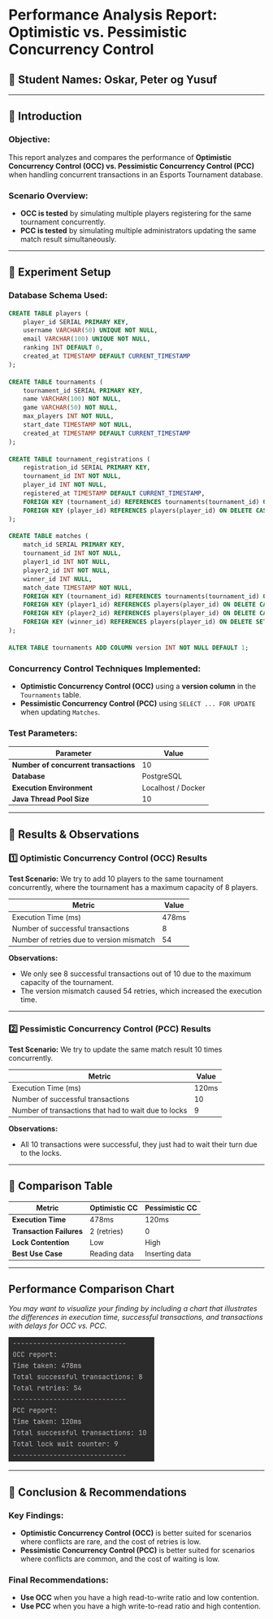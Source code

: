 # **Performance Analysis Report: Optimistic vs. Pessimistic Concurrency Control**

## **📝 Student Names: Oskar, Peter og Yusuf**

---

## **📌 Introduction**

### **Objective:**

This report analyzes and compares the performance of **Optimistic Concurrency Control (OCC) vs. Pessimistic Concurrency Control (PCC)** when handling concurrent transactions in an Esports Tournament database.

### **Scenario Overview:**

- **OCC is tested** by simulating multiple players registering for the same tournament concurrently.
- **PCC is tested** by simulating multiple administrators updating the same match result simultaneously.

---

## **📌 Experiment Setup**

### **Database Schema Used:**

```sql
CREATE TABLE players (
    player_id SERIAL PRIMARY KEY,
    username VARCHAR(50) UNIQUE NOT NULL,
    email VARCHAR(100) UNIQUE NOT NULL,
    ranking INT DEFAULT 0,
    created_at TIMESTAMP DEFAULT CURRENT_TIMESTAMP
);

CREATE TABLE tournaments (
    tournament_id SERIAL PRIMARY KEY,
    name VARCHAR(100) NOT NULL,
    game VARCHAR(50) NOT NULL,
    max_players INT NOT NULL,
    start_date TIMESTAMP NOT NULL,
    created_at TIMESTAMP DEFAULT CURRENT_TIMESTAMP
);

CREATE TABLE tournament_registrations (
    registration_id SERIAL PRIMARY KEY,
    tournament_id INT NOT NULL,
    player_id INT NOT NULL,
    registered_at TIMESTAMP DEFAULT CURRENT_TIMESTAMP,
    FOREIGN KEY (tournament_id) REFERENCES tournaments(tournament_id) ON DELETE CASCADE,
    FOREIGN KEY (player_id) REFERENCES players(player_id) ON DELETE CASCADE,
);

CREATE TABLE matches (
    match_id SERIAL PRIMARY KEY,
    tournament_id INT NOT NULL,
    player1_id INT NOT NULL,
    player2_id INT NOT NULL,
    winner_id INT NULL,
    match_date TIMESTAMP NOT NULL,
    FOREIGN KEY (tournament_id) REFERENCES tournaments(tournament_id) ON DELETE CASCADE,
    FOREIGN KEY (player1_id) REFERENCES players(player_id) ON DELETE CASCADE,
    FOREIGN KEY (player2_id) REFERENCES players(player_id) ON DELETE CASCADE,
    FOREIGN KEY (winner_id) REFERENCES players(player_id) ON DELETE SET NULL
);

ALTER TABLE tournaments ADD COLUMN version INT NOT NULL DEFAULT 1;
```

### **Concurrency Control Techniques Implemented:**

- **Optimistic Concurrency Control (OCC)** using a **version column** in the `Tournaments` table.
- **Pessimistic Concurrency Control (PCC)** using `SELECT ... FOR UPDATE` when updating `Matches`.

### **Test Parameters:**

| Parameter                             | Value              |
| ------------------------------------- | ------------------ |
| **Number of concurrent transactions** | 10                 |
| **Database**                          | PostgreSQL         |
| **Execution Environment**             | Localhost / Docker |
| **Java Thread Pool Size**             | 10                 |

---

## **📌 Results & Observations**

### **1️⃣ Optimistic Concurrency Control (OCC) Results**

**Test Scenario:** We try to add 10 players to the same tournament concurrently, where the tournament has a maximum capacity of 8 players.

| **Metric**                                | **Value** |
| ----------------------------------------- | --------- |
| Execution Time (ms)                       | 478ms     |
| Number of successful transactions         | 8         |
| Number of retries due to version mismatch | 54        |

**Observations:**

- We only see 8 successful transactions out of 10 due to the maximum capacity of the tournament.
- The version mismatch caused 54 retries, which increased the execution time.

---

### **2️⃣ Pessimistic Concurrency Control (PCC) Results**

**Test Scenario:** We try to update the same match result 10 times concurrently.

| **Metric**                                           | **Value** |
| ---------------------------------------------------- | --------- |
| Execution Time (ms)                                  | 120ms     |
| Number of successful transactions                    | 10        |
| Number of transactions that had to wait due to locks | 9         |

**Observations:**

- All 10 transactions were successful, they just had to wait their turn due to the locks.

---

## **📌 Comparison Table**

| **Metric**               | **Optimistic CC** | **Pessimistic CC** |
| ------------------------ | ----------------- | ------------------ |
| **Execution Time**       | 478ms             | 120ms              |
| **Transaction Failures** | 2 (retries)       | 0                  |
| **Lock Contention**      | Low               | High               |
| **Best Use Case**        | Reading data      | Inserting data     |

---

## **Performance Comparison Chart**

_You *may* want to visualize your finding by including a chart that illustrates the differences in execution time, successful transactions, and transactions with delays for OCC vs. PCC._

![Performance Comparison](./images/concurrency_report_comparison.png)

---

## **📌 Conclusion & Recommendations**

### **Key Findings:**

- **Optimistic Concurrency Control (OCC)** is better suited for scenarios where conflicts are rare, and the cost of retries is low.
- **Pessimistic Concurrency Control (PCC)** is better suited for scenarios where conflicts are common, and the cost of waiting is low.

### **Final Recommendations:**

- **Use OCC** when you have a high read-to-write ratio and low contention.
- **Use PCC** when you have a high write-to-read ratio and high contention.
